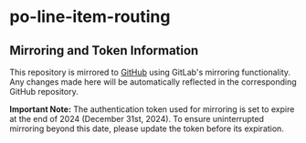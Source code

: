 # po-line-item-routing

## Mirroring and Token Information

This repository is mirrored to [GitHub](https://github.com/OBVSG/po-line-item-routing) using GitLab's mirroring functionality. Any changes made here will be automatically reflected in the corresponding GitHub repository.

**Important Note:** The authentication token used for mirroring is set to expire at the end of 2024 (December 31st, 2024). To ensure uninterrupted mirroring beyond this date, please update the token before its expiration.
